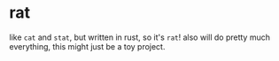 # rat
like `cat` and `stat`, but written in rust, so it's `rat`!
also will do pretty much everything, this might just be a toy project.